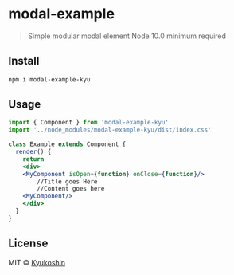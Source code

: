 # modal-example

> Simple modular modal element
> Node 10.0 minimum required

## Install

```bash
npm i modal-example-kyu
```

## Usage

```jsx
import { Component } from 'modal-example-kyu'
import '../node_modules/modal-example-kyu/dist/index.css'

class Example extends Component {
  render() {
    return 
    <div>
    <MyComponent isOpen={function} onClose={function}/>
        //Title goes Here
        //Content goes here
    <MyComponent/>
    </div>
  }
}
```

## License

MIT © [Kyukoshin](https://github.com/Kyukoshin)
